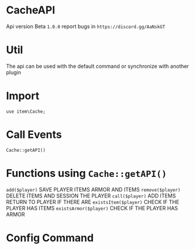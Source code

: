 # CacheAPI
Api version Beta `1.0.0` report bugs in `https://discord.gg/AaNskGT`

# Util
The api can be used with the default command or synchronize with another plugin

# Import
```
use item\Cache; 
```

# Call Events
```
Cache::getAPI()
```

# Functions using `Cache::getAPI()`

`add($player)` SAVE PLAYER ITEMS ARMOR AND ITEMS
`remove($player)` DELETE ITEMS AND SESSION THE PLAYER
`call($player)` ADD ITEMS RETURN TO PLAYER IF THERE ARE
`existsItem($player)` CHECK IF THE PLAYER HAS ITEMS
`existsArmor($player)` CHECK IF THE PLAYER HAS ARMOR

# Config Command





